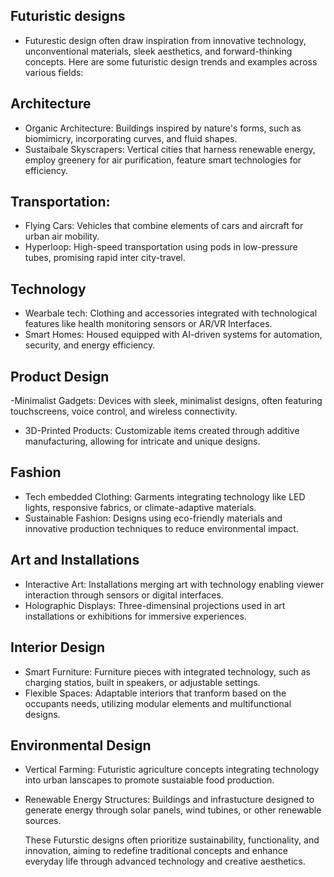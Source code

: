 ## Futuristic designs
- Futurestic design often draw inspiration from innovative technology, unconventional materials, sleek aesthetics, and forward-thinking concepts. Here are some futuristic design trends and examples across various fields:
## Architecture
- Organic Architecture: Buildings inspired by nature's forms, such as biomimicry, incorporating curves, and fluid shapes.
- Sustaibale Skyscrapers: Vertical cities that harness renewable energy, employ greenery for air purification, feature smart technologies for efficiency.

## Transportation:
- Flying Cars: Vehicles that combine elements of cars and aircraft for urban air mobility.
- Hyperloop: High-speed transportation using pods in low-pressure tubes, promising rapid inter city-travel.
## Technology
  - Wearbale tech: Clothing and accessories integrated with technological features like health monitoring sensors or AR/VR Interfaces.
  - Smart Homes: Housed equipped with AI-driven systems for automation, security, and energy efficiency.
 ## Product Design
  -Minimalist Gadgets: Devices with sleek, minimalist designs, often featuring touchscreens, voice control, and wireless connectivity.
  - 3D-Printed Products: Customizable items created through additive manufacturing, allowing for intricate and unique designs.
 ## Fashion
   - Tech embedded Clothing: Garments integrating technology like LED lights, responsive fabrics, or climate-adaptive materials.
  - Sustainable Fashion: Designs using eco-friendly materials and innovative production techniques to reduce environmental impact.
   
   ## Art and Installations
  - Interactive Art: Installations merging art with technology enabling viewer interaction through sensors or digital interfaces.
   - Holographic Displays: Three-dimensinal projections used in art installations or exhibitions for immersive experiences.
  ## Interior Design
 - Smart Furniture: Furniture pieces with integrated technology, such as charging statios, built in speakers, or adjustable settings.
 - Flexible Spaces: Adaptable interiors that tranform based on the occupants needs, utilizing modular elements and multifunctional designs.
 ## Environmental Design
- Vertical Farming: Futuristic agriculture concepts integrating technology into urban lanscapes to promote sustaiable food production.
- Renewable Energy Structures: Buildings and infrastucture designed to generate energy through solar panels, wind tubines, or other renewable sources.

  These Futurstic designs often prioritize sustainability, functionality, and innovation, aiming to redefine traditional concepts and enhance everyday life through advanced technology and creative aesthetics.
